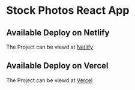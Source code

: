 # Stock Photos React App

## Available Deploy on Netlify

The Project can be viewd at [Netlify](https://stock-photo-react.netlify.app/)

## Available Deploy on Vercel

The Project can be viewd at [Vercel](https://stock-photos.vercel.app/)
